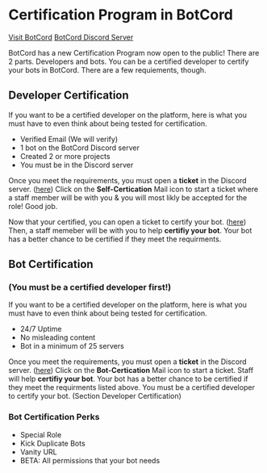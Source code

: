 # Certification Program in BotCord
[Visit BotCord](https://botcord.gq/)
[BotCord Discord Server](https://discord.gg/YcxckD7)


BotCord has a new Certification Program now open to the public! There are 2 parts. Developers and bots. You can be a certified developer to certify your bots in BotCord. There are a few requiements, though.

## Developer Certification
If you want to be a certified developer on the platform, here is what you must have to even think about being tested for certification.

+ Verified Email (We will verify)
+ 1 bot on the BotCord Discord server
+ Created 2 or more projects
+ You must be in the Discord server

Once you meet the requirements, you must open a **ticket** in the Discord server. ([here](https://discord.com/channels/731647189079556097/746025954832285726)) Click on the **Self-Certication** Mail icon to start a ticket where a staff member will be with you & you will most likly be accepted for the role! Good job.

Now that your certified, you can open a ticket to certify your bot. ([here](https://discord.com/channels/731647189079556097/746025954832285726)) Then, a staff memeber will be with you to help **certifiy your bot**. Your bot has a better chance to be certified if they meet the requirments.

## Bot Certification
### (You must be a certified developer first!)
If you want to be a certified developer on the platform, here is what you must have to even think about being tested for certification.

+ 24/7 Uptime
+ No misleading content
+ Bot in a minimum of 25 servers

Once you meet the requirements, you must open a **ticket** in the Discord server. ([here](https://discord.com/channels/731647189079556097/746025954832285726)) Click on the **Bot-Certication** Mail icon to start a ticket. Staff will help **certifiy your bot**. Your bot has a better chance to be certified if they meet the requirments listed above. You must be a certified developer to certify your bot. (Section Developer Certification)

### Bot Certification Perks
+ Special Role
+ Kick Duplicate Bots
+ Vanity URL
+ BETA: All permissions that your bot needs
